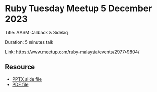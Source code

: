 # Ruby Tuesday Meetup 5 December 2023

Title: AASM Callback & Sidekiq

Duration: 5 minutes talk

Link: https://www.meetup.com/ruby-malaysia/events/297749804/

## Resource

- [PPTX slide file](AASM%20Callback%20and%20Sidekiq.pptx)
- [PDF file](AASM%20Callback%20and%20Sidekiq.pdf)
